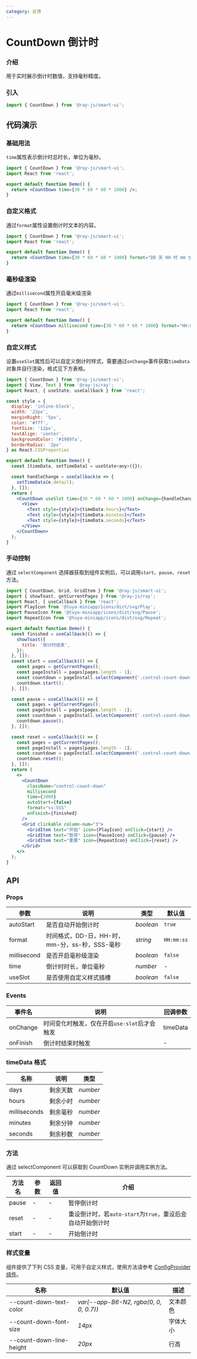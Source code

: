 ```yaml
---
category: 反馈
---
```


# CountDown 倒计时

### 介绍

用于实时展示倒计时数值，支持毫秒精度。

### 引入

```jsx
import { CountDown } from '@ray-js/smart-ui';
```

## 代码演示

### 基础用法

`time`属性表示倒计时总时长，单位为毫秒。

```jsx
import { CountDown } from '@ray-js/smart-ui';
import React from 'react';

export default function Demo() {
  return <CountDown time={30 * 60 * 60 * 1000} />;
}
```

### 自定义格式

通过`format`属性设置倒计时文本的内容。

```jsx
import { CountDown } from '@ray-js/smart-ui';
import React from 'react';

export default function Demo() {
  return <CountDown time={30 * 60 * 60 * 1000} format="DD 天 HH 时 mm 分 ss 秒" />;
}
```

### 毫秒级渲染

通过`millisecond`属性开启毫米级渲染

```jsx
import { CountDown } from '@ray-js/smart-ui';
import React from 'react';

export default function Demo() {
  return <CountDown millisecond time={30 * 60 * 60 * 1000} format="HH:mm:ss:SSS" />;
}
```

### 自定义样式

设置`useSlot`属性后可以自定义倒计时样式，需要通过`onChange`事件获取`timeData`对象并自行渲染，格式见下方表格。

```jsx
import { CountDown } from '@ray-js/smart-ui';
import { View, Text } from '@ray-js/ray';
import React, { useState, useCallback } from 'react';

const style = {
  display: 'inline-block',
  width: '22px',
  marginRight: '5px',
  color: '#fff',
  fontSize: '12px',
  textAlign: 'center',
  backgroundColor: '#1989fa',
  borderRadius: '2px'
} as React.CSSProperties

export default function Demo() {
  const [timeData, setTimeData] = useState<any>({});

  const handleChange = useCallback(e => {
    setTimeData(e.detail);
  }, []);
  return (
    <CountDown useSlot time={30 * 60 * 60 * 1000} onChange={handleChange}>
      <View>
        <Text style={style}>{timeData.hours}</Text>
        <Text style={style}>{timeData.minutes}</Text>
        <Text style={style}>{timeData.seconds}</Text>
      </View>
    </CountDown>
  );
}
```

### 手动控制

通过 `selectComponent` 选择器获取到组件实例后，可以调用`start`、`pause`、`reset`方法。

```jsx
import { CountDown, Grid, GridItem } from '@ray-js/smart-ui';
import { showToast, getCurrentPages } from '@ray-js/ray';
import React, { useCallback } from 'react';
import PlayIcon from '@tuya-miniapp/icons/dist/svg/Play';
import PauseIcon from '@tuya-miniapp/icons/dist/svg/Pause';
import RepeatIcon from '@tuya-miniapp/icons/dist/svg/Repeat';

export default function Demo() {
  const finished = useCallback(() => {
    showToast({
      title: '倒计时结束',
    });
  }, []);
  const start = useCallback(() => {
    const pages = getCurrentPages();
    const pageInstall = pages[pages.length - 1];
    const countdown = pageInstall.selectComponent('.control-count-down');
    countdown.start();
  }, []);

  const pause = useCallback(() => {
    const pages = getCurrentPages();
    const pageInstall = pages[pages.length - 1];
    const countdown = pageInstall.selectComponent('.control-count-down');
    countdown.pause();
  }, []);

  const reset = useCallback(() => {
    const pages = getCurrentPages();
    const pageInstall = pages[pages.length - 1];
    const countdown = pageInstall.selectComponent('.control-count-down');
    countdown.reset();
  }, []);
  return (
    <>
      <CountDown
        className="control-count-down"
        millisecond
        time={3000}
        autoStart={false}
        format="ss:SSS"
        onFinish={finished}
      />
      <Grid clickable column-num="3">
        <GridItem text="开始" icon={PlayIcon} onClick={start} />
        <GridItem text="暂停" icon={PauseIcon} onClick={pause} />
        <GridItem text="重置" icon={RepeatIcon} onClick={reset} />
      </Grid>
    </>
  );
}
```

## API

### Props

| 参数        | 说明                                           | 类型      | 默认值     |
| ----------- | ---------------------------------------------- | --------- | ---------- |
| autoStart | 是否自动开始倒计时 | _boolean_ | `true` |
| format | 时间格式，DD-日，HH-时，mm-分，ss-秒，SSS-毫秒 | _string_ | `HH:mm:ss` |
| millisecond | 是否开启毫秒级渲染 | _boolean_ | `false` |
| time | 倒计时时长，单位毫秒 | _number_ | - |
| useSlot | 是否使用自定义样式插槽 | _boolean_ | `false` |

### Events

| 事件名      | 说明                                         | 回调参数 |
| ----------- | -------------------------------------------- | -------- |
| onChange | 时间变化时触发，仅在开启`use-slot`后才会触发 | timeData |
| onFinish | 倒计时结束时触发 | - |

### timeData 格式

| 名称         | 说明     | 类型     |
| ------------ | -------- | -------- |
| days | 剩余天数 | _number_ |
| hours | 剩余小时 | _number_ |
| milliseconds | 剩余毫秒 | _number_ |
| minutes | 剩余分钟 | _number_ |
| seconds | 剩余秒数 | _number_ |

### 方法

通过 selectComponent 可以获取到 CountDown 实例并调用实例方法。

| 方法名 | 参数 | 返回值 | 介绍                                                       |
| ------ | ---- | ------ | ---------------------------------------------------------- |
| pause | - | - | 暂停倒计时 |
| reset | - | - | 重设倒计时，若`auto-start`为`true`，重设后会自动开始倒计时 |
| start | - | - | 开始倒计时 |

### 样式变量

组件提供了下列 CSS 变量，可用于自定义样式，使用方法请参考 [ConfigProvider 组件](/material/smartui?comId=config-provider)。

| 名称                          | 默认值                                 | 描述 |
| ----------------------------- | -------------------------------------- | ---- |
| --count-down-text-color | _var(--app-B6-N2, rgba(0, 0, 0, 0.7))_ | 文本颜色 |
| --count-down-font-size | _14px_ | 字体大小 |
| --count-down-line-height | _20px_ | 行高 |